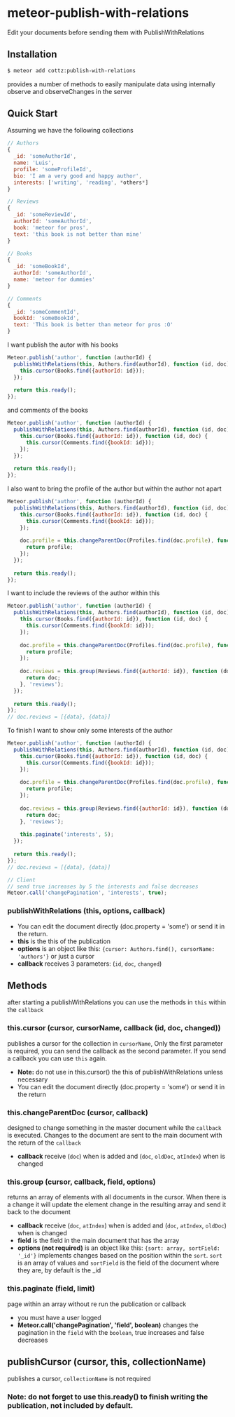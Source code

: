meteor-publish-with-relations
=============================

Edit your documents before sending them with PublishWithRelations

## Installation

```sh
$ meteor add cottz:publish-with-relations
```

provides a number of methods to easily manipulate data using internally observe and observeChanges in the server

## Quick Start
Assuming we have the following collections
```js
// Authors
{
  _id: 'someAuthorId',
  name: 'Luis',
  profile: 'someProfileId',
  bio: 'I am a very good and happy author',
  interests: ['writing', 'reading', *others*]
}

// Reviews
{
  _id: 'someReviewId',
  authorId: 'someAuthorId',
  book: 'meteor for pros',
  text: 'this book is not better than mine'
}

// Books
{
  _id: 'someBookId',
  authorId: 'someAuthorId',
  name: 'meteor for dummies'
}

// Comments
{
  _id: 'someCommentId',
  bookId: 'someBookId',
  text: 'This book is better than meteor for pros :O'
}
```
I want publish the autor with his books
```js
Meteor.publish('author', function (authorId) {
  publishWithRelations(this, Authors.find(authorId), function (id, doc) {
    this.cursor(Books.find({authorId: id}));
  });
  
  return this.ready();
});
```
and comments of the books
```js
Meteor.publish('author', function (authorId) {
  publishWithRelations(this, Authors.find(authorId), function (id, doc) {
    this.cursor(Books.find({authorId: id}), function (id, doc) {
      this.cursor(Comments.find({bookId: id}));
    });
  });
  
  return this.ready();
});
```
I also want to bring the profile of the author but within the author not apart
```js
Meteor.publish('author', function (authorId) {
  publishWithRelations(this, Authors.find(authorId), function (id, doc) {
    this.cursor(Books.find({authorId: id}), function (id, doc) {
      this.cursor(Comments.find({bookId: id}));
    });
    
    doc.profile = this.changeParentDoc(Profiles.find(doc.profile), function (profile) {
      return profile;
    });
  });
  
  return this.ready();
});
```
I want to include the reviews of the author within this
```js
Meteor.publish('author', function (authorId) {
  publishWithRelations(this, Authors.find(authorId), function (id, doc) {
    this.cursor(Books.find({authorId: id}), function (id, doc) {
      this.cursor(Comments.find({bookId: id}));
    });
    
    doc.profile = this.changeParentDoc(Profiles.find(doc.profile), function (profile) {
      return profile;
    });
    
    doc.reviews = this.group(Reviews.find({authorId: id}), function (doc, index) {
      return doc;     
    }, 'reviews');
  });
  
  return this.ready();
});
// doc.reviews = [{data}, {data}]
```
To finish I want to show only some interests of the author
```js
Meteor.publish('author', function (authorId) {
  publishWithRelations(this, Authors.find(authorId), function (id, doc) {
    this.cursor(Books.find({authorId: id}), function (id, doc) {
      this.cursor(Comments.find({bookId: id}));
    });
    
    doc.profile = this.changeParentDoc(Profiles.find(doc.profile), function (profile) {
      return profile;
    });
    
    doc.reviews = this.group(Reviews.find({authorId: id}), function (doc, index) {
      return doc;     
    }, 'reviews');
    
    this.paginate('interests', 5);
  });
  
  return this.ready();
});
// doc.reviews = [{data}, {data}]

// Client
// send true increases by 5 the interests and false decreases
Meteor.call('changePagination', 'interests', true);
```

### publishWithRelations (this, options, callback)
* You can edit the document directly (doc.property = 'some') or send it in the return.
* **this** is the this of the publication
* **options** is an object like this: `{cursor: Authors.find(), cursorName: 'authors'}` or just a cursor
* **callback** receives 3 parameters: (`id`, `doc`, `changed`)

## Methods
after starting a publishWithRelations you can use the methods in `this` within the `callback`

### this.cursor (cursor, cursorName, callback (id, doc, changed))
publishes a cursor for the collection in `cursorName`, Only the first parameter is required, you can send the callback as the second parameter. If you send a callback you can use `this` again.
* **Note:** do not use in this.cursor() the this of publishWithRelations unless necessary
* You can edit the document directly (doc.property = 'some') or send it in the return

### this.changeParentDoc (cursor, callback)
designed to change something in the master document while the `callback` is executed. Changes to the document are sent to the main document with the return of the `callback`
* **callback** receive (`doc`) when is added and (`doc`, `oldDoc`, `atIndex`) when is changed

### this.group (cursor, callback, field, options)
returns an array of elements with all documents in the cursor. When there is a change it will update the element change in the resulting array and send it back to the document
* **callback** receive (`doc`, `atIndex`) when is added and (`doc`, `atIndex`, `oldDoc`) when is changed
* **field** is the field in the main document that has the array
* **options (not required)** is an object like this: `{sort: array, sortField: '_id'}` implements changes based on the position within the `sort`. `sort` is an array of values and `sortField` is the field of the document where they are, by default is the _id

### this.paginate (field, limit)
page within an array without re run the publication or callback
* you must have a user logged
* **Meteor.call('changePagination', 'field', boolean)** changes the pagination in the `field` with the `boolean`, true increases and false decreases

## publishCursor (cursor, this, collectionName)
publishes a cursor, `collectionName` is not required

### Note: do not forget to use this.ready() to finish writing the publication, not included by default.